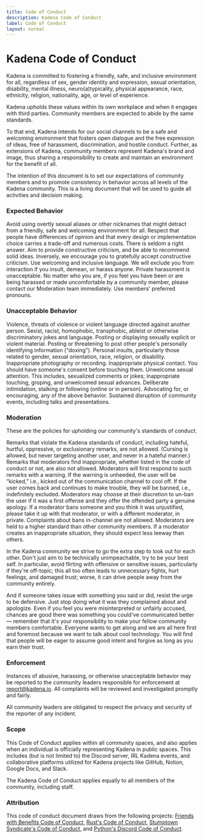 ```yaml
---
title: Code of Conduct
description: Kadena Code of Conduct
label: Code of Conduct
layout: normal
---
```


# Kadena Code of Conduct

Kadena is committed to fostering a friendly, safe, and inclusive environment for
all, regardless of sex, gender identity and expression, sexual orientation,
disability, mental illness, neuro(a)typicality, physical appearance, race,
ethnicity, religion, nationality, age, or level of experience.

Kadena upholds these values within its own workplace and when it engages with
third parties. Community members are expected to abide by the same standards.

To that end, Kadena intends for our social channels to be a safe and welcoming
environment that fosters open dialogue and the free expression of ideas, free of
harassment, discrimination, and hostile conduct. Further, as extensions of
Kadena, community members represent Kadena's brand and image, thus sharing a
responsibility to create and maintain an environment for the benefit of all.

The intention of this document is to set our expectations of community members
and to promote consistency in behavior across all levels of the Kadena
community. This is a living document that will be used to guide all activities
and decision making.

### Expected Behavior

Avoid using overtly sexual aliases or other nicknames that might detract from a
friendly, safe and welcoming environment for all. Respect that people have
differences of opinion and that every design or implementation choice carries a
trade-off and numerous costs. There is seldom a right answer. Aim to provide
constructive criticism, and be able to recommend solid ideas. Inversely, we
encourage you to gratefully accept constructive criticism. Use welcoming and
inclusive language. We will exclude you from interaction if you insult, demean,
or harass anyone. Private harassment is unacceptable. No matter who you are, if
you feel you have been or are being harassed or made uncomfortable by a
community member, please contact our Moderation team immediately. Use members'
preferred pronouns.

### Unacceptable Behavior

Violence, threats of violence or violent language directed against another
person. Sexist, racist, homophobic, transphobic, ableist or otherwise
discriminatory jokes and language. Posting or displaying sexually explicit or
violent material. Posting or threatening to post other people's personally
identifying information ("doxing"). Personal insults, particularly those related
to gender, sexual orientation, race, religion, or disability. Inappropriate
photography or recording. Inappropriate physical contact. You should have
someone's consent before touching them. Unwelcome sexual attention. This
includes, sexualized comments or jokes; inappropriate touching, groping, and
unwelcomed sexual advances. Deliberate intimidation, stalking or following
(online or in person). Advocating for, or encouraging, any of the above
behavior. Sustained disruption of community events, including talks and
presentations.

### Moderation

These are the policies for upholding our community's standards of conduct.

Remarks that violate the Kadena standards of conduct, including hateful,
hurtful, oppressive, or exclusionary remarks, are not allowed. (Cursing is
allowed, but never targeting another user, and never in a hateful manner.)
Remarks that moderators find inappropriate, whether listed in the code of
conduct or not, are also not allowed. Moderators will first respond to such
remarks with a warning. If the warning is unheeded, the user will be “kicked,”
i.e., kicked out of the communication channel to cool off. If the user comes
back and continues to make trouble, they will be banned, i.e., indefinitely
excluded. Moderators may choose at their discretion to un-ban the user if it was
a first offense and they offer the offended party a genuine apology. If a
moderator bans someone and you think it was unjustified, please take it up with
that moderator, or with a different moderator, in private. Complaints about bans
in-channel are not allowed. Moderators are held to a higher standard than other
community members. If a moderator creates an inappropriate situation, they
should expect less leeway than others.

In the Kadena community we strive to go the extra step to look out for each
other. Don't just aim to be technically unimpeachable, try to be your best self.
In particular, avoid flirting with offensive or sensitive issues, particularly
if they're off-topic; this all too often leads to unnecessary fights, hurt
feelings, and damaged trust; worse, it can drive people away from the community
entirely.

And if someone takes issue with something you said or did, resist the urge to be
defensive. Just stop doing what it was they complained about and apologize. Even
if you feel you were misinterpreted or unfairly accused, chances are good there
was something you could've communicated better — remember that it's your
responsibility to make your fellow community members comfortable. Everyone wants
to get along and we are all here first and foremost because we want to talk
about cool technology. You will find that people will be eager to assume good
intent and forgive as long as you earn their trust.

### Enforcement

Instances of abusive, harassing, or otherwise unacceptable behavior may be
reported to the community leaders responsible for enforcement at
[report@kadena.io][1]. All complaints will be reviewed and investigated promptly
and fairly.

All community leaders are obligated to respect the privacy and security of the
reporter of any incident.

### Scope

This Code of Conduct applies within all community spaces, and also applies when
an individual is officially representing Kadena in public spaces. This includes
(but is not limited to) the Discord server, IRL Kadena events, and collaborative
platforms utilized for Kadena projects like GitHub, Notion, Google Docs, and
Slack.

The Kadena Code of Conduct applies equally to all members of the community,
including staff.

### Attribution

This code of conduct document draws from the following projects: [Friends with
Benefits Code of Conduct][2], [Rust's Code of Conduct][3], [Stumptown
Syndicate's Code of Conduct][4], and [Python's Discord Code of Conduct][5].

[1]: mailto:report@kadena.io
[2]: https://github.com/friends-with-benefits/codeofconduct/blob/main/code.md
[3]: https://foundation.rust-lang.org/policies/code-of-conduct/
[4]: https://github.com/stumpsyn/policies/blob/master/citizen_code_of_conduct.md
[5]: https://www.pythondiscord.com/pages/code-of-conduct/
